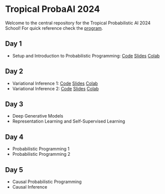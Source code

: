 # Tropical ProbaAI 2024

Welcome to the central repository for the Tropical Probabilistic AI 2024 School! For quick reference check the [program](https://tropical.probabilistic.ai/program/).

## Day 1
- Setup and Introduction to Probabilistic Programming: [Code](day1/Code) [Slides](day1/Slides) [Colab](day1/Colab)

## Day 2 
- Variational Inference 1: [Code](day2/Code) [Slides](day2/Slides) [Colab](day2/Colab)
- Variational Inference 2: [Code](day2/Code) [Slides](day2/Slides) [Colab](day2/Colab)

## Day 3
- Deep Generative Models
- Representation Learning and Self-Supervised Learning

## Day 4
- Probabilistic Programming 1
- Probabilistic Programming 2

## Day 5
- Causal Probabilistic Programming
- Causal Inference
